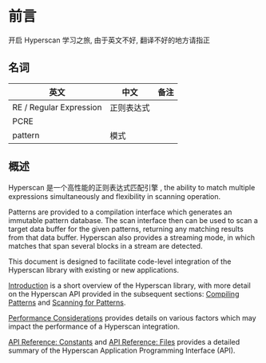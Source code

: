 # 前言

开启 Hyperscan 学习之旅, 由于英文不好, 翻译不好的地方请指正



## 名词

| 英文                      | 中文    | 备注  |
| ----------------------- | ----- | --- |
| RE / Regular Expression | 正则表达式 |     |
| PCRE                    |       |     |
| pattern                 | 模式    |     |



## 概述

Hyperscan 是一个高性能的正则表达式匹配引擎 , the
ability to match multiple expressions simultaneously and flexibility in
scanning operation.

Patterns are provided to a compilation interface which generates an immutable
pattern database. The scan interface then can be used to scan a target data
buffer for the given patterns, returning any matching results from that data
buffer. Hyperscan also provides a streaming mode, in which matches that span
several blocks in a stream are detected.

This document is designed to facilitate code-level integration of the Hyperscan
library with existing or new applications.

[Introduction](http://intel.github.io/hyperscan/dev-reference/intro.html#intro) is a short overview of the Hyperscan library, with more detail on
the Hyperscan API provided in the subsequent sections: [Compiling Patterns](http://intel.github.io/hyperscan/dev-reference/compilation.html#compilation) and [Scanning for Patterns](http://intel.github.io/hyperscan/dev-reference/runtime.html#runtime).

[Performance Considerations](http://intel.github.io/hyperscan/dev-reference/performance.html#perf) provides details on various factors which may impact the
performance of a Hyperscan integration.

[API Reference: Constants](http://intel.github.io/hyperscan/dev-reference/api_constants.html#api-constants) and [API Reference: Files](http://intel.github.io/hyperscan/dev-reference/api_files.html#api-files) provides a detailed summary of the
Hyperscan Application Programming Interface (API).
